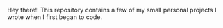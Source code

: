 Hey there!! This repository contains a few of my small personal projects I wrote when I first began to code.
